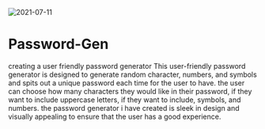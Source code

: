 ![2021-07-11](https://user-images.githubusercontent.com/85529623/125205581-f1632600-e250-11eb-8e2a-b547fca7f392.png)
# Password-Gen
creating a user friendly password generator
This user-friendly password generator is designed to generate random character, numbers, and symbols and spits out a unique password each time for the user to have.
the user can choose how many characters they would like in their password, if they want to include uppercase letters, if they want to include, symbols, and numbers.
the password generator i have created is sleek in design and visually appealing to ensure that the user has a good experience.
